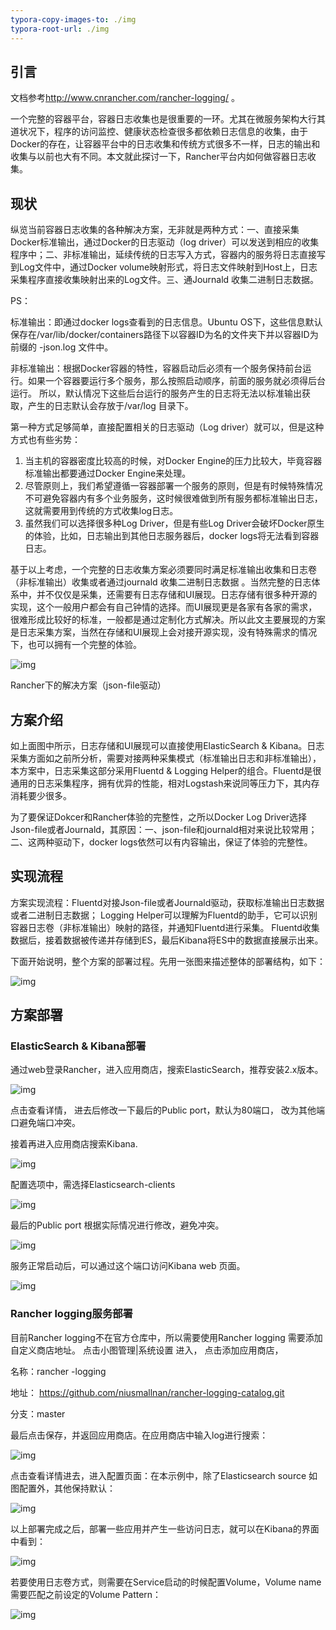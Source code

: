```yaml
---
typora-copy-images-to: ./img
typora-root-url: ./img
---
```


## 引言

文档参考<http://www.cnrancher.com/rancher-logging/> 。

一个完整的容器平台，容器日志收集也是很重要的一环。尤其在微服务架构大行其道状况下，程序的访问监控、健康状态检查很多都依赖日志信息的收集，由于Docker的存在，让容器平台中的日志收集和传统方式很多不一样，日志的输出和收集与以前也大有不同。本文就此探讨一下，Rancher平台内如何做容器日志收集。

## 现状

纵览当前容器日志收集的各种解决方案，无非就是两种方式：一、直接采集Docker标准输出，通过Docker的日志驱动（log driver）可以发送到相应的收集程序中；二、非标准输出，延续传统的日志写入方式，容器内的服务将日志直接写到Log文件中，通过Docker volume映射形式，将日志文件映射到Host上，日志采集程序直接收集映射出来的Log文件。三、通Journald 收集二进制日志数据。

PS：

标准输出：即通过docker logs查看到的日志信息。Ubuntu OS下，这些信息默认保存在/var/lib/docker/containers路径下以容器ID为名的文件夹下并以容器ID为前缀的 -json.log 文件中。

非标准输出：根据Docker容器的特性，容器启动后必须有一个服务保持前台运行。如果一个容器要运行多个服务，那么按照启动顺序，前面的服务就必须得后台运行。 所以，默认情况下这些后台运行的服务产生的日志将无法以标准输出获取，产生的日志默认会存放于/var/log 目录下。

第一种方式足够简单，直接配置相关的日志驱动（Log driver）就可以，但是这种方式也有些劣势：

1. 当主机的容器密度比较高的时候，对Docker Engine的压力比较大，毕竟容器标准输出都要通过Docker Engine来处理。
2. 尽管原则上，我们希望遵循一容器部署一个服务的原则，但是有时候特殊情况不可避免容器内有多个业务服务，这时候很难做到所有服务都标准输出日志，这就需要用到传统的方式收集log日志。
3. 虽然我们可以选择很多种Log Driver，但是有些Log Driver会破坏Docker原生的体验，比如，日志输出到其他日志服务器后，docker logs将无法看到容器日志。

基于以上考虑，一个完整的日志收集方案必须要同时满足标准输出收集和日志卷（非标准输出）收集或者通过journald 收集二进制日志数据
。当然完整的日志体系中，并不仅仅是采集，还需要有日志存储和UI展现。日志存储有很多种开源的实现，这个一般用户都会有自己钟情的选择。而UI展现更是各家有各家的需求，很难形成比较好的标准，一般都是通过定制化方式解决。所以此文主要展现的方案是日志采集方案，当然在存储和UI展现上会对接开源实现，没有特殊需求的情况下，也可以拥有一个完整的体验。

![img](Rancher-logging.assets/071017_1331_Rancher2.jpg)

Rancher下的解决方案（json-file驱动）

## 方案介绍

如上面图中所示，日志存储和UI展现可以直接使用ElasticSearch & Kibana。日志采集方面如之前所分析，需要对接两种采集模式（标准输出日志和非标准输出），本方案中，日志采集这部分采用Fluentd & Logging Helper的组合。Fluentd是很通用的日志采集程序，拥有优异的性能，相对Logstash来说同等压力下，其内存消耗要少很多。

为了要保证Dokcer和Rancher体验的完整性，之所以Docker Log Driver选择Json-file或者Journald，其原因：一、json-file和journald相对来说比较常用；二、这两种驱动下，docker logs依然可以有内容输出，保证了体验的完整性。

## 实现流程

方案实现流程：Fluentd对接Json-file或者Journald驱动，获取标准输出日志数据或者二进制日志数据； Logging Helper可以理解为Fluentd的助手，它可以识别容器日志卷（非标准输出）映射的路径，并通知Fluentd进行采集。 Fluentd收集数据后，接着数据被传递并存储到ES，最后Kibana将ES中的数据直接展示出来。

下面开始说明，整个方案的部署过程。先用一张图来描述整体的部署结构，如下：

![img](Rancher-logging.assets/071017_1331_Rancher3.png)

## 方案部署

### ElasticSearch & Kibana部署

通过web登录Rancher，进入应用商店，搜索ElasticSearch，推荐安装2.x版本。

![img](Rancher-logging.assets/071017_1331_Rancher4.png)

点击查看详情， 进去后修改一下最后的Public port，默认为80端口， 改为其他端口避免端口冲突。

接着再进入应用商店搜索Kibana.

![img](Rancher-logging.assets/071017_1331_Rancher5.png)

配置选项中，需选择Elasticsearch-clients

![img](Rancher-logging.assets/071017_1331_Rancher6.png)

最后的Public port 根据实际情况进行修改，避免冲突。

![img](Rancher-logging.assets/071017_1331_Rancher7.png)

服务正常启动后，可以通过这个端口访问Kibana web 页面。

![img](Rancher-logging.assets/071017_1331_Rancher8.png)

### Rancher logging服务部署

目前Rancher logging不在官方仓库中，所以需要使用Rancher logging 需要添加自定义商店地址。 点击小图管理|系统设置 进入， 点击添加应用商店，

名称：rancher -logging

地址： <https://github.com/niusmallnan/rancher-logging-catalog.git>

分支：master

最后点击保存，并返回应用商店。在应用商店中输入log进行搜索：

![img](Rancher-logging.assets/071017_1331_Rancher9.png)

点击查看详情进去，进入配置页面：在本示例中，除了Elasticsearch source 如图配置外，其他保持默认：

![img](Rancher-logging.assets/071017_1331_Rancher10.png)

以上部署完成之后，部署一些应用并产生一些访问日志，就可以在Kibana的界面中看到：

![img](Rancher-logging.assets/071017_1331_Rancher11.jpg)

若要使用日志卷方式，则需要在Service启动的时候配置Volume，Volume name需要匹配之前设定的Volume Pattern：

![img](Rancher-logging.assets/071017_1331_Rancher12.jpg)